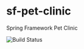 # sf-pet-clinic
Spring Framework Pet Clinic

![Build Status](https://codebuild.us-west-2.amazonaws.com/badges?uuid=eyJlbmNyeXB0ZWREYXRhIjoiOEY1eWJGVDJMdUV0eXlrUjhORjlzL2VsWjlicE9vaURYdERJRVB1dmh3UDN3QlVMajJoODhITlF4cTB6VitoSVo2bU9wb0NiUmUvOVJXdWJwc29aTHJBPSIsIml2UGFyYW1ldGVyU3BlYyI6InNqR21KaVoyQWo1NjlEOHMiLCJtYXRlcmlhbFNldFNlcmlhbCI6MX0%3D&branch=master)
